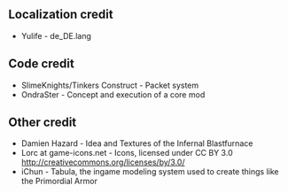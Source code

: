 Localization credit
----
* Yulife - de_DE.lang


Code credit
----
* SlimeKnights/Tinkers Construct - Packet system
* OndraSter - Concept and execution of a core mod

Other credit
----
* Damien Hazard - Idea and Textures of the Infernal Blastfurnace
* Lorc at game-icons.net - Icons, licensed under CC BY 3.0 http://creativecommons.org/licenses/by/3.0/
* iChun - Tabula, the ingame modeling system used to create things like the Primordial Armor





